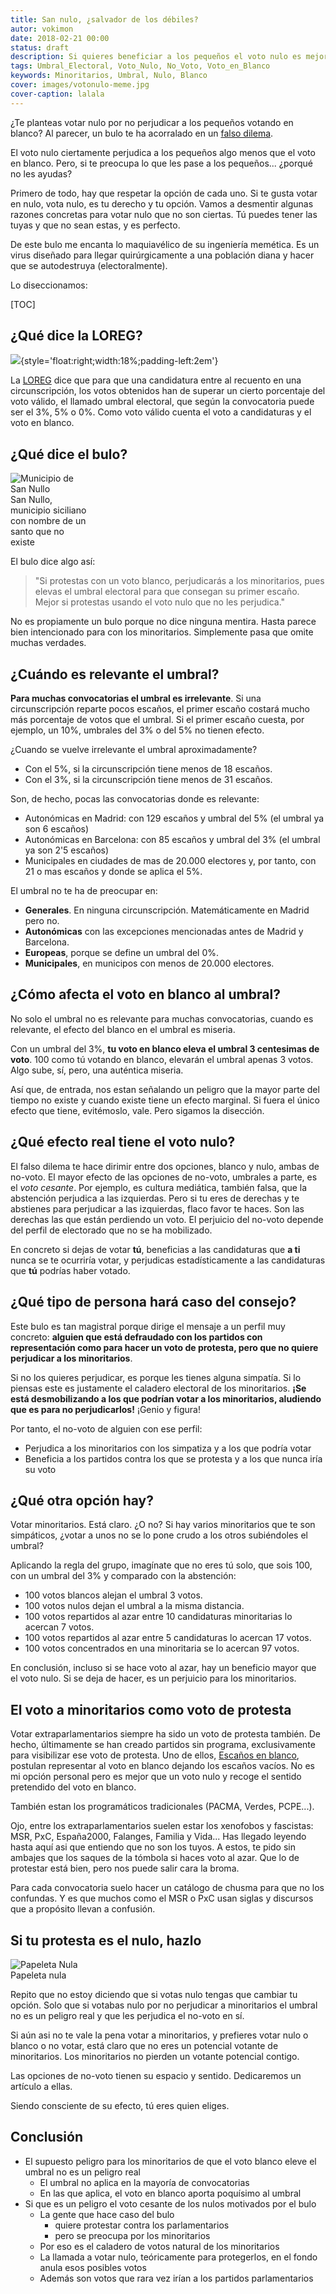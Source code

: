 ```yaml
---
title: San nulo, ¿salvador de los débiles?
autor: vokimon
date: 2018-02-21 00:00
status: draft
description: Si quieres beneficiar a los pequeños el voto nulo es mejor que el blanco, pero mucho peor que votarles
tags: Umbral_Electoral, Voto_Nulo, No_Voto, Voto_en_Blanco
keywords: Minoritarios, Umbral, Nulo, Blanco
cover: images/votonulo-meme.jpg
cover-caption: lalala
---
```


<!-- PELICAN_BEGIN_SUMMARY -->

¿Te planteas votar nulo
por no perjudicar a los pequeños votando en blanco?
Al parecer, un bulo te ha acorralado en un [falso dilema](https://es.wikipedia.org/wiki/Falso_dilema).

El voto nulo ciertamente perjudica a los pequeños algo menos que el voto en blanco.
Pero, si te preocupa lo que les pase a los pequeños...
¿porqué no les ayudas?

<!-- PELICAN_END_SUMMARY -->

Primero de todo, hay que respetar la opción de cada uno.
Si te gusta votar en nulo, vota nulo, es tu derecho y tu opción.
Vamos a desmentir algunas razones concretas para votar nulo que no son ciertas.
Tú puedes tener las tuyas y que no sean estas, y es perfecto.

De este bulo me encanta lo maquiavélico de su ingeniería memética.
Es un virus diseñado para llegar quirúrgicamente a una población diana
y hacer que se autodestruya (electoralmente).

Lo diseccionamos:

[TOC]

## ¿Qué dice la LOREG?

![](https://openclipart.org/download/62989/scales-of-justice.svg){style='float:right;width:18%;padding-left:2em'}

La [LOREG] dice que
para que una candidatura entre al recuento en una circunscripción,
los votos obtenidos han de superar un cierto porcentaje del voto válido,
el llamado umbral electoral, que según la convocatoria puede ser el 3%, 5% o 0%.
Como voto válido cuenta el voto a candidaturas y el voto en blanco.

[LOREG]: http://www.juntaelectoralcentral.es/cs/jec/loreg

## ¿Qué dice el bulo?

<div class='thumb-right' style=width:25%>
<img alt='Municipio de San Nullo' src="{static}/images/sannullo-catania.jpg" style='max-width:100%'/>
San Nullo, municipio siciliano con nombre de un santo que no existe
</div>

El bulo dice algo así:

> "Si protestas con un voto blanco, perjudicarás a los minoritarios,
> pues elevas el umbral electoral para que consegan su primer escaño.
> Mejor si protestas usando el voto nulo que no les perjudica."

No es propiamente un bulo porque no dice ninguna mentira.
Hasta parece bien intencionado para con los minoritarios.
Simplemente pasa que omite muchas verdades.

## ¿Cuándo es relevante el umbral?

**Para muchas convocatorias el umbral es irrelevante**.
Si una circunscripción reparte pocos escaños,
el primer escaño costará mucho más porcentaje de votos que el umbral.
Si el primer escaño cuesta, por ejemplo, un 10%, umbrales del 3% o del 5% no tienen efecto.

¿Cuando se vuelve irrelevante el umbral aproximadamente?

- Con el 5%, si la circunscripción tiene menos de 18 escaños.
- Con el 3%, si la circunscripción tiene menos de 31 escaños.

Son, de hecho, pocas las convocatorias donde es relevante:

- Autonómicas en Madrid: con 129 escaños y umbral del 5% (el umbral ya son 6 escaños)
- Autonómicas en Barcelona: con 85 escaños y umbral del 3% (el umbral ya son 2'5 escaños)
- Municipales en ciudades de mas de 20.000 electores y, por tanto, con 21 o mas escaños y donde se aplica el 5%.

El umbral no te ha de preocupar en:

- **Generales**. En ninguna circunscripción. Matemáticamente en Madrid pero no.
- **Autonómicas** con las excepciones mencionadas antes de Madrid y Barcelona.
- **Europeas**, porque se define un umbral del 0%.
- **Municipales**, en municipos con menos de 20.000 electores.

## ¿Cómo afecta el voto en blanco al umbral?

No solo el umbral no es relevante para muchas convocatorias,
cuando es relevante, el efecto del blanco en el umbral es miseria.

Con un umbral del 3%,
**tu voto en blanco eleva el umbral 3 centesimas de voto**.
100 como tú votando en blanco, elevarán el umbral apenas 3 votos.
Algo sube, sí, pero, una auténtica miseria.

Así que, de entrada, nos estan señalando un peligro
que la mayor parte del tiempo no existe y cuando existe tiene un efecto marginal.
Si fuera el único efecto que tiene, evitémoslo, vale.
Pero sigamos la disección.

## ¿Qué efecto real tiene el voto nulo?

El falso dilema te hace dirimir entre dos opciones, blanco y nulo, ambas de no-voto.
El mayor efecto de las opciones de no-voto, umbrales a parte,
es el _voto cesante_.
Por ejemplo, es cultura mediática, también falsa,
que la abstención perjudica a las izquierdas.
Pero si tu eres de derechas y te abstienes
para perjudicar a las izquierdas, flaco favor te haces.
Son las derechas las que están perdiendo un voto.
El perjuicio del no-voto depende del perfil de electorado que no se ha mobilizado.

En concreto si dejas de votar **tú**,
beneficias a las candidaturas que **a ti** nunca se te ocurriría votar,
y perjudicas estadísticamente a las candidaturas que **tú** podrías haber votado.

## ¿Qué tipo de persona hará caso del consejo?

Este bulo es tan magistral porque dirige el mensaje a un perfil muy concreto:
**alguien que está defraudado con los partidos con representación
como para hacer un voto de protesta,
pero que no quiere perjudicar a los minoritarios**.

Si no los quieres perjudicar, es porque les tienes alguna simpatía.
Si lo piensas este es justamente el caladero electoral de los minoritarios.
**¡Se está desmobilizando a los que podrían votar a los minoritarios,
aludiendo que es para no perjudicarlos!** ¡Genio y figura!

Por tanto, el no-voto de alguien con ese perfil:

- Perjudica a los minoritarios con los simpatiza y a los que podría votar
- Beneficia a los partidos contra los que se protesta y a los que nunca iría su voto


## ¿Qué otra opción hay?

Votar minoritarios. Está claro. ¿O no?
Si hay varios minoritarios que te son simpáticos,
¿votar a unos no se lo pone crudo a los otros subiéndoles el umbral?

Aplicando la regla del grupo, imagínate que no eres tú solo,
que sois 100, con un umbral del 3% y comparado con la abstención:

- 100 votos blancos alejan el umbral 3 votos.
- 100 votos nulos dejan el umbral a la misma distancia.
- 100 votos repartidos al azar entre 10 candidaturas minoritarias lo acercan 7 votos.
- 100 votos repartidos al azar entre 5 candidaturas lo acercan 17 votos.
- 100 votos concentrados en una minoritaria se lo acercan 97 votos.

En conclusión, incluso si se hace voto al azar, hay un beneficio mayor que el voto nulo.
Si se deja de hacer, es un perjuicio para los minoritarios.

## El voto a minoritarios como voto de protesta

Votar extraparlamentarios siempre ha sido un voto de protesta también.
De hecho, últimamente se han creado partidos sin programa,
exclusivamente para visibilizar ese voto de protesta.
Uno de ellos, [Escaños en blanco], postulan representar al voto en blanco
dejando los escaños vacíos.
No es mi opción personal pero es mejor que un voto nulo
y recoge el sentido pretendido del voto en blanco.

También estan los programáticos tradicionales (PACMA, Verdes, PCPE...).

Ojo, entre los extraparlamentarios suelen estar los xenofobos y fascistas:
MSR, PxC, España2000, Falanges, Familia y Vida...
Has llegado leyendo hasta aquí asi que entiendo que no son los tuyos.
A estos, te pido sin ambajes que los saques de la tómbola si haces voto al azar.
Que lo de protestar está bien, pero nos puede salir cara la broma.

Para cada convocatoria suelo hacer un catálogo de chusma para que no los confundas.
Y es que muchos como el MSR o PxC usan siglas y discursos que a propósito llevan a confusión.


[Escaños en blanco]:https://es.wikipedia.org/wiki/Esca%C3%B1os_en_Blanco

## Si tu protesta es el nulo, hazlo

<div class='thumb-right' style=width:25%>
<img alt='Papeleta Nula' src="{static}/images/votonulo-retrete.png" style='max-width:100%'/>
Papeleta nula
</div>

Repito que no estoy diciendo que si votas nulo tengas que cambiar tu opción.
Solo que si votabas nulo por no perjudicar a minoritarios
el umbral no es un peligro real y que les perjudica el no-voto en sí.

Si aún asi no te vale la pena votar a minoritarios,
y prefieres votar nulo o blanco o no votar,
está claro que no eres un potencial votante de minoritarios.
Los minoritarios no pierden un votante potencial contigo.

Las opciones de no-voto tienen su espacio y sentido.
Dedicaremos un artículo a ellas.

Siendo consciente de su efecto, tú eres quien eliges.

## Conclusión

- El supuesto peligro para los minoritarios de que el voto blanco eleve el umbral no es un peligro real
	- El umbral no aplica en la mayoría de convocatorias
	- En las que aplica, el voto en blanco aporta poquísimo al umbral
- Si que es un peligro el voto cesante de los nulos motivados por el bulo
	- La gente que hace caso del bulo
		- quiere protestar contra los parlamentarios
		- pero se preocupa por los minoritarios
	- Por eso es el caladero de votos natural de los minoritarios
	- La llamada a votar nulo, teóricamente para protegerlos, en el fondo anula esos posibles votos
	- Además son votos que rara vez irían a los partidos parlamentarios



